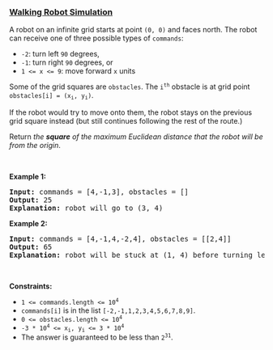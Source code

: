 ### [Walking Robot Simulation](https://leetcode.com/problems/walking-robot-simulation)

<p>A robot on an infinite grid starts at point <code>(0, 0)</code> and faces north. The robot can receive one of three possible types of <code>commands</code>:</p>

<ul>
	<li><code>-2</code>: turn left <code>90</code> degrees,</li>
	<li><code>-1</code>: turn right <code>90</code> degrees, or</li>
	<li><code>1 &lt;= x &lt;= 9</code>: move forward <code>x</code> units</li>
</ul>

<p>Some of the grid squares are <code>obstacles</code>. The <code>i<sup>th</sup></code> obstacle is at grid point <code>obstacles[i] = (x<sub>i</sub>, y<sub>i</sub>)</code>.</p>

<p>If the robot would try to move onto them, the robot stays on the previous grid square instead (but still continues following the rest of the route.)</p>

<p>Return <em>the <strong>square</strong> of the maximum Euclidean distance that the robot will be from the origin</em>.</p>

<p>&nbsp;</p>
<p><strong>Example 1:</strong></p>

<pre>
<strong>Input:</strong> commands = [4,-1,3], obstacles = []
<strong>Output:</strong> 25
<strong>Explanation:</strong> robot will go to (3, 4)
</pre>

<p><strong>Example 2:</strong></p>

<pre>
<strong>Input:</strong> commands = [4,-1,4,-2,4], obstacles = [[2,4]]
<strong>Output:</strong> 65
<strong>Explanation:</strong> robot will be stuck at (1, 4) before turning left and going to (1, 8)
</pre>

<p>&nbsp;</p>
<p><strong>Constraints:</strong></p>

<ul>
	<li><code>1 &lt;= commands.length &lt;= 10<sup>4</sup></code></li>
	<li><code>commands[i]</code> is in the list <code>[-2,-1,1,2,3,4,5,6,7,8,9]</code>.</li>
	<li><code>0 &lt;= obstacles.length &lt;= 10<sup>4</sup></code></li>
	<li><code>-3 * 10<sup>4</sup> &lt;= x<sub>i</sub>, y<sub>i</sub> &lt;= 3 * 10<sup>4</sup></code></li>
	<li>The answer is guaranteed to be less than <code>2<sup>31</sup></code>.</li>
</ul>
